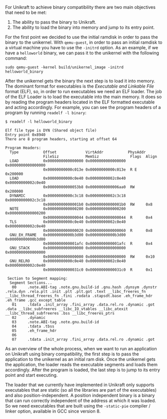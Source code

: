 For Unikraft to achieve binary compatibility there are two main objectives that need to be met:

1. The ability to pass the binary to Unikraft.
1. The ability to load the binary into memory and jump to its entry point.

For the first point we decided to use the initial ramdisk in order to pass the binary to the unikernel.
With `qemu-guest`, in order to pass an initial ramdisk to a virtual machine you have to use the `-initrd` option.
As an example, if we have a `helloworld` binary, we can pass it to the unikernel with the following command:

```
sudo qemu-guest -kernel build/unikernel_image -initrd helloworld_binary
```

After the unikernel gets the binary the next step is to load it into memory.
The dominant format for executables is the *Executable and Linkable File* format (ELF), so, in order to run executables we need an ELF loader.
The job of the ELF Loader is to load the executable into the main memory.
It does so by reading the program headers located in the ELF formatted executable and acting accordingly.
For example, you can see the program headers of a program by running `readelf -l binary`:

```
$ readelf -l helloworld_binary

Elf file type is DYN (Shared object file)
Entry point 0x8940
There are 8 program headers, starting at offset 64

Program Headers:
  Type           Offset             VirtAddr           PhysAddr
                 FileSiz            MemSiz              Flags  Align
  LOAD           0x0000000000000000 0x0000000000000000 0x0000000000000000
                 0x00000000000c013e 0x00000000000c013e  R E    0x200000
  LOAD           0x00000000000c0e40 0x00000000002c0e40 0x00000000002c0e40
                 0x00000000000053b8 0x0000000000006aa0  RW     0x200000
  DYNAMIC        0x00000000000c3c18 0x00000000002c3c18 0x00000000002c3c18
                 0x00000000000001b0 0x00000000000001b0  RW     0x8
  NOTE           0x0000000000000200 0x0000000000000200 0x0000000000000200
                 0x0000000000000044 0x0000000000000044  R      0x4
  TLS            0x00000000000c0e40 0x00000000002c0e40 0x00000000002c0e40
                 0x0000000000000020 0x0000000000000060  R      0x8
  GNU_EH_FRAME   0x00000000000b3d00 0x00000000000b3d00 0x00000000000b3d00
                 0x0000000000001afc 0x0000000000001afc  R      0x4
  GNU_STACK      0x0000000000000000 0x0000000000000000 0x0000000000000000
                 0x0000000000000000 0x0000000000000000  RW     0x10
  GNU_RELRO      0x00000000000c0e40 0x00000000002c0e40 0x00000000002c0e40
                 0x00000000000031c0 0x00000000000031c0  R      0x1

 Section to Segment mapping:
  Segment Sections...
   00     .note.ABI-tag .note.gnu.build-id .gnu.hash .dynsym .dynstr .rela.dyn .rela.plt .init .plt .plt.got .text __libc_freeres_fn __libc_thread_freeres_fn .fini .rodata .stapsdt.base .eh_frame_hdr .eh_frame .gcc_except_table
   01     .tdata .init_array .fini_array .data.rel.ro .dynamic .got .data __libc_subfreeres __libc_IO_vtables __libc_atexit __libc_thread_subfreeres .bss __libc_freeres_ptrs
   02     .dynamic
   03     .note.ABI-tag .note.gnu.build-id
   04     .tdata .tbss
   05     .eh_frame_hdr
   06
   07     .tdata .init_array .fini_array .data.rel.ro .dynamic .got
```

As an overview of the whole process, when we want to run an application on Unikraft using binary compatibility, the first step is to pass the application to the unikernel as an initial ram disk.
Once the unikernel gets the application, the loader reads the executable segments and loads them accordingly.
After the program is loaded, the last step is to jump to its entry point and start executing.

The loader that we currently have implemented in Unikraft only supports executables that are static (so all the libraries are part of the executables) and also position-independent.
A position independent binary is a binary that can run correctly independent of the address at which it was loaded.
So we need executables that are built using the `-static-pie` compiler / linker option, available in GCC since version 8.
